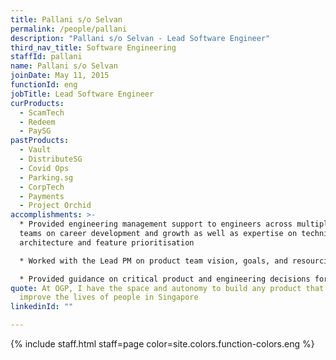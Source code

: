 ```yaml
---
title: Pallani s/o Selvan
permalink: /people/pallani
description: "Pallani s/o Selvan - Lead Software Engineer"
third_nav_title: Software Engineering
staffId: pallani
name: Pallani s/o Selvan
joinDate: May 11, 2015
functionId: eng
jobTitle: Lead Software Engineer
curProducts:
  - ScamTech
  - Redeem
  - PaySG
pastProducts:
  - Vault
  - DistributeSG
  - Covid Ops
  - Parking.sg
  - CorpTech
  - Payments
  - Project Orchid
accomplishments: >-
  * Provided engineering management support to engineers across multiple product
  teams on career development and growth as well as expertise on technical
  architecture and feature prioritisation

  * Worked with the Lead PM on product team vision, goals, and resourcing, as well as building a strong team culture of cross-functional collaboration and mission-focus

  * Provided guidance on critical product and engineering decisions for Redeem.gov.sg, Data.gov.sg, Project Orchid, Pair, Plague, and Parking.sg
quote: At OGP, I have the space and autonomy to build any product that will
  improve the lives of people in Singapore
linkedinId: ""

---
```


{% include staff.html staff=page color=site.colors.function-colors.eng %}
